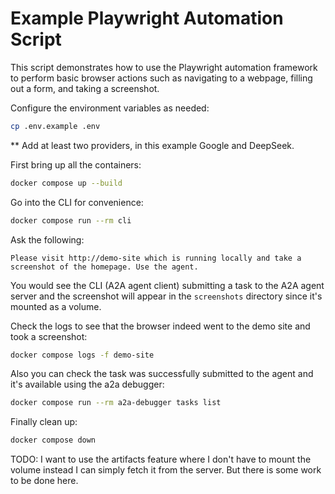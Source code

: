 # Example Playwright Automation Script

This script demonstrates how to use the Playwright automation framework to perform basic browser actions such as navigating to a webpage, filling out a form, and taking a screenshot.


Configure the environment variables as needed:

```bash
cp .env.example .env
```

** Add at least two providers, in this example Google and DeepSeek.

First bring up all the containers:

```bash
docker compose up --build
```

Go into the CLI for convenience:

```bash
docker compose run --rm cli
```

Ask the following:

```text
Please visit http://demo-site which is running locally and take a screenshot of the homepage. Use the agent.
```

You would see the CLI (A2A agent client) submitting a task to the A2A agent server and the screenshot will appear in the `screenshots` directory since it's mounted as a volume.

Check the logs to see that the browser indeed went to the demo site and took a screenshot:

```bash
docker compose logs -f demo-site
```

Also you can check the task was successfully submitted to the agent and it's available using the a2a debugger:

```bash
docker compose run --rm a2a-debugger tasks list
```

Finally clean up:

```bash
docker compose down
```

TODO: I want to use the artifacts feature where I don't have to mount the volume instead I can simply fetch it from the server. But there is some work to be done here.

